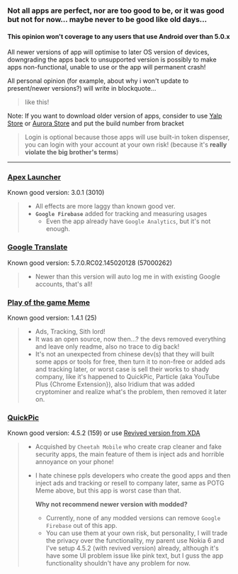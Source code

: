 ### Not all apps are perfect, nor are too good to be, or it was good but not for now... maybe never to be good like old days...

#### This opinion won't coverage to any users that use Android over than 5.0.x
All newer versions of app will optimise to later OS version of devices, downgrading the apps back to unsupported version is possibly to make apps non-functional, unable to use or the app will permanent crash!

All personal opinion (for example, about why i won't update to present/newer versions?) will write in blockquote...
> like this!

Note: If you want to download older version of apps, consider to use [Yalp Store](https://github.com/yeriomin/YalpStore) or [Aurora Store](https://forum.xda-developers.com/android/apps-games/galaxy-playstore-alternative-t3739733) and put the build number from bracket
> Login is optional because those apps will use built-in token dispenser, you can login with your account at your own risk! (because it's **really violate the big brother's terms**)

- - - - -

### [Apex Launcher](https://play.google.com/store/apps/details?id=com.anddoes.launcher)
Known good version: 3.0.1 (3010)
> - All effects are more laggy than known good ver.
> - **`Google Firebase`** added for tracking and measuring usages
>   - Even the app already have `Google Analytics`, but it's not enough.

### [Google Translate](https://play.google.com/store/apps/details?id=com.google.android.apps.translate)
Known good version: 5.7.0.RC02.145020128 (57000262)
> - Newer than this version will auto log me in with existing Google accounts, that's all!

### [Play of the game Meme](https://play.google.com/store/apps/details?id=net.atlassc.playofthegamememe)
Known good version: 1.4.1 (25)
> - Ads, Tracking, Sith lord!
> - It was an open source, now then...? the devs removed everything and leave only readme, also no trace to dig back!
> - It's not an unexpected from chinese dev(s) that they will built some apps or tools for free, then turn it to non-free or added ads and tracking later, or worst case is sell their works to shady company, like it's happened to QuickPic, Particle (aka YouTube Plus {Chrome Extension}), also Iridium that was added cryptominer and realize what's the problem, then removed it later on.

### [QuickPic](https://play.google.com/store/apps/details?id=com.alensw.PicFolder)
Known good version: 4.5.2 (159) or use [Revived version from XDA](https://forum.xda-developers.com/android/apps-games/app-quickpic-v4-5-2-classic-version-t3204543)
> - Acquished by `Cheetah Mobile` who create crap cleaner and fake security apps, the main feature of them is inject ads and horrible annoyance on your phone!
> - I hate chinese ppls developers who create the good apps and then inject ads and tracking or resell to company later, same as POTG Meme above, but this app is worst case than that.
>   
>   **Why not recommend newer version with modded?**
>   - Currently, none of any modded versions can remove `Google Firebase` out of this app.
>   - You can use them at your own risk, but personality, I will trade the privacy over the functionality, my parent use Nokia 6 and I've setup 4.5.2 (with revived version) already, although it's have some UI problem issue like pink text, but I guss the app functionality shouldn't have any problem for now.
